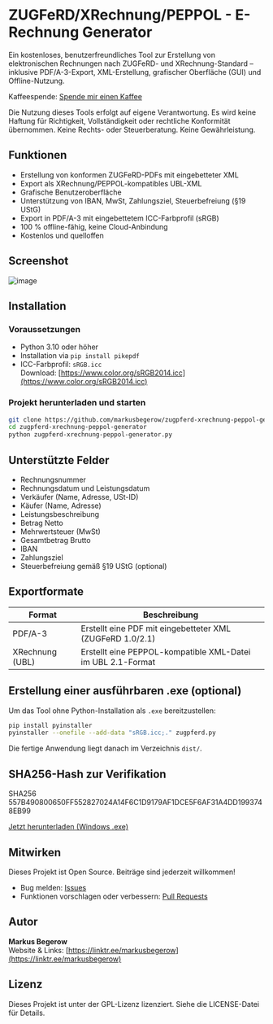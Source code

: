 # ZUGFeRD/XRechnung/PEPPOL - E-Rechnung Generator 

Ein kostenloses, benutzerfreundliches Tool zur Erstellung von elektronischen Rechnungen nach ZUGFeRD- und XRechnung-Standard – inklusive PDF/A-3-Export, XML-Erstellung, grafischer Oberfläche (GUI) und Offline-Nutzung.

Kaffeespende: <a href="https://paypal.me/MarkusBegerow?country.x=DE&locale.x=de_DE">Spende mir einen Kaffee</a>

Die Nutzung dieses Tools erfolgt auf eigene Verantwortung. 
Es wird keine Haftung für Richtigkeit, Vollständigkeit oder rechtliche Konformität übernommen.
Keine Rechts- oder Steuerberatung. Keine Gewährleistung.

## Funktionen

- Erstellung von konformen ZUGFeRD-PDFs mit eingebetteter XML
- Export als XRechnung/PEPPOL-kompatibles UBL-XML
- Grafische Benutzeroberfläche
- Unterstützung von IBAN, MwSt, Zahlungsziel, Steuerbefreiung (§19 UStG)
- Export in PDF/A-3 mit eingebettetem ICC-Farbprofil (sRGB)
- 100 % offline-fähig, keine Cloud-Anbindung
- Kostenlos und quelloffen

## Screenshot

![image](https://github.com/user-attachments/assets/64c7ecc4-a003-4a03-abda-4c100c3a4cd5)

## Installation

### Voraussetzungen

- Python 3.10 oder höher
- Installation via `pip install pikepdf`
- ICC-Farbprofil: `sRGB.icc`  
  Download: [https://www.color.org/sRGB2014.icc](https://www.color.org/sRGB2014.icc)

### Projekt herunterladen und starten

```bash
git clone https://github.com/markusbegerow/zugpferd-xrechnung-peppol-generator.git
cd zugpferd-xrechnung-peppol-generator
python zugpferd-xrechnung-peppol-generator.py
```

## Unterstützte Felder

- Rechnungsnummer
- Rechnungsdatum und Leistungsdatum
- Verkäufer (Name, Adresse, USt-ID)
- Käufer (Name, Adresse)
- Leistungsbeschreibung
- Betrag Netto
- Mehrwertsteuer (MwSt)
- Gesamtbetrag Brutto
- IBAN
- Zahlungsziel
- Steuerbefreiung gemäß §19 UStG (optional)

## Exportformate

| Format           | Beschreibung                                                  |
|------------------|---------------------------------------------------------------|
| PDF/A-3          | Erstellt eine PDF mit eingebetteter XML (ZUGFeRD 1.0/2.1)     |
| XRechnung (UBL)  | Erstellt eine PEPPOL-kompatible XML-Datei im UBL 2.1-Format   |

## Erstellung einer ausführbaren .exe (optional)

Um das Tool ohne Python-Installation als `.exe` bereitzustellen:

```bash
pip install pyinstaller
pyinstaller --onefile --add-data "sRGB.icc;." zugpferd.py
```

Die fertige Anwendung liegt danach im Verzeichnis `dist/`.

## SHA256-Hash zur Verifikation

SHA256 557B490800650FF552827024A14F6C1D9179AF1DCE5F6AF31A4DD1993748EB99

[Jetzt herunterladen (Windows .exe)](https://github.com/markusbegerow/zugpferd-xrechnung-peppol-generator/releases/download/v1.0.0/zugpferd-xrechnung-peppol-generator.zip)


## Mitwirken

Dieses Projekt ist Open Source. Beiträge sind jederzeit willkommen!

- Bug melden: [Issues](https://github.com/markusbegerow/zugpferd-xrechnung-peppol-generator/issues)
- Funktionen vorschlagen oder verbessern: [Pull Requests](https://github.com/markusbegerow/zugpferd-xrechnung-peppol-generator/pulls)

## Autor

**Markus Begerow**  
Website & Links: [https://linktr.ee/markusbegerow](https://linktr.ee/markusbegerow)

## Lizenz

Dieses Projekt ist unter der GPL-Lizenz lizenziert. Siehe die LICENSE-Datei für Details.
